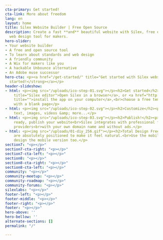 ```yaml
---
cta-primary: Get started!
cta-link: More about freedom
lang: en
layout: home
title: Silex Website Builder | Free Open Source
description: Create a fast **and** beautiful website with Silex, free open source
  web design tool for makers.
hero-slider:
- Your website builder
- A free and open source tool
- To learn about standards and web design
- A friendly community
- A Wix for makers like you
- A hackable Unbounce alternative
- An Adobe muse successor
hero-cta: <p><a href="/get-started/" title="Get started with Silex website builder"><strong>Get
  started!</strong></a></p>
header-slideshow:
- html: <p><img src="/uploads/ico-step-01.svg"></p><h2>Get started</h2><p><a href="http://localhost:8080/get-started/"
    title="Silex editor">Open Silex in a browser</a>, or <a href="http://localhost:8080/makers/"
    title="">install the app on your computer</a>,<br>choose a free template or start
    with a blank page</p>
- html: <p><img src="/uploads/ico-step-02.svg"></p><h2>Customize</h2><p>you can add
    text, images, videos &amp; more...</p>
- html: <p><img src="/uploads/ico-step-03.svg"></p><h2>Publish!</h2><p>When you are
    ready, publish your website<br>Silex integrates with professional free hosting
    providers<br>with your own domain name and without ads.</p>
- html: <p><img src="/uploads/01-diy_256.gif"></p><h2>Total Design Freedom, DIY!</h2><p>Elements
    are absolutely positioned to make it feel natural.<br>Use the mobile editor to
    design the mobile version too.</p>
section7: "<p></p>"
section7-cta-right: "<p></p>"
section7-cta-left: "<p></p>"
section8: "<p></p>"
section8-cta-right: "<p></p>"
section8-cta-left: "<p></p>"
community: "<p></p>"
community-meetup: "<p></p>"
community-roadmap: "<p></p>"
community-forums: "<p></p>"
silexlabs: "<p></p>"
footer-left: "<p></p>"
footer-middle: "<p></p>"
footer-right: "<p></p>"
footer: "<p></p>"
hero-above: ''
hero-bellow: ''
alternate-sections: []
permalink: "/"

---
```

